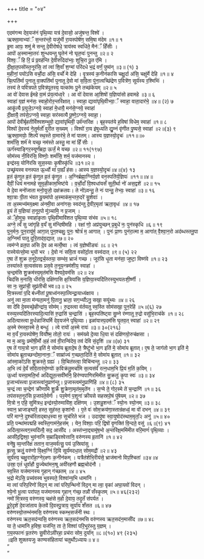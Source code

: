 +++
title = "०४"

+++

एदम॑गन्म देव॒यज॑नं पृथि॒व्या यत्र॑ दे॒वासो॒ अजु॑षन्त॒ विश्वे॑ ।  
ऋक्सा॒माभ्या॑ँ स॒न्तर॑न्तो॒ यजु॑र्भी रा॒यस्पोषे॑ण॒ समि॒षा म॑देम ॥१॥ १  
इ॒मा आपः॒ शमु॑ मे सन्तु दे॒वीरोष॑धे॒ त्राय॑स्व स्वधि॑ते॒ मैन॑ँ हिँसीः ।  
आपो॑ अ॒स्मान्मा॒तरः॑ शुन्धयन्तु घृ॒तेन॑ नो घृत॒प्वः॑ पुनन्तु ॥२॥ २  
विश्व॒ँ हि रि॒ प्रं प्र॒वह॑न्ति दे॒वीरुदिदा॑भ्यः॒ शुचि॒रा पू॒त ए॑मि ।  
दी॒क्षा॒त॒पसो॑स्त॒नूर॑सि॒ तां त्वा॑ शि॒वाँ श॒ग्मां परि॑दधे भ॒द्रं वर्णं॒ पुष्य॑न् ॥३॥ (१) ३  
म॒हीनां॒ पयो॑ऽसि वर्चो॒दा अ॑सि॒ वर्चो॑ मे देहि । वृ॒त्रस्य॑ क॒नीन॑कासि चक्षु॒र्दा अ॑सि॒ चक्षु॑र्मे देहि ॥१॥ ४  
चि॒त्पति॑र्मा पुनातु वा॒क्पति॑र्मा पुनातु दे॒वो मा॑ स॒वि॒ता पु॑ना॒त्वच्छि॑द्रेण प॒वित्रे॑ण॒ सूर्य॑स्य र॒श्मिभिः॑ ।  
तस्य॑ ते पवित्रपते प॒वित्र॑पूतस्य॒ यत्का॑मः पु॒ने तच्छ॑केयम् ॥२॥ ५  
आ वो॑ देवास ईमहे वा॒मं प्र॑य॒त्य॑ध्व॒रे । आ वो॑ देवास आ॒शिषो॑ य॒ज्ञिया॑सो हवामहे ॥३॥ ६  
स्वाहा॑ य॒ज्ञं मन॑सः॒ स्वाहो॒रोर॒न्तरि॑क्षात् । स्वाहा॒ द्यावा॑पृथि॒वीभ्या॒ँ स्वाहा॒ वाता॒दार॑भे॒ ॥४॥ (२) ७  
आकू॑त्यै प्र॒युजे॒ऽग्नये॒ स्वाहा॑ मे॒धायै॒ मन॑से॒ग्नये॒ स्वाहा॑  
दी॒क्षायै॒ तप॑से॒ऽग्नये॒ स्वाहा॒ सर॑स्वत्यै पू॒ष्णे॒ऽग्नये॒ स्वाहा॒।  
आपो॑ देवीर्बृहतीर्विश्वशम्भुवो॒ द्यावा॑पृथिवी॒ उर्व॑न्तरिक्ष । बृह॒स्पत॑ये ह॒विषा॑ विधेम॒ स्वाहा॑ ॥१॥ ८  
विश्वो॑ दे॒वस्य॑ ने॒तुर्मर्तो॑ वुरीत स॒ख्यम् । विश्वो॑ रा॒य इ॑षुध्यति द्यु॒म्नं वृ॑णीत पु॒ष्यसे॒ स्वाहा॑ ॥२॥(३) ९  
ऋ॒क्सा॒मयोः॒ शिल्पे॑ स्थ॒स्ते वा॒मार॑भे॒ ते मा॑ पातम्। आस्य य॒ज्ञस्यो॒दृचः॑ ॥११॥॥०  
शर्मा॑सि॒ शर्म॑ मे यच्छ॒ नम॑स्ते अस्तु॒ मा मा॑ हिँ सीः ।  
ऊर्ग॑स्याङ्गिर॒स्यूर्णं॑म्रदा॒ ऊर्जं॒ मे यच्छ ॥२॥ ११(१९७)  
सोम॑स्य नी॒विर॑सि॒ विष्णोः॒ शर्मा॑सि॒ शर्म॒ यज॑मानस्य ।  
इन्द्र॑स्य॒ योनि॑रसि सुस॒स्याः कृ॒षीस्कृ॑धि ॥३१॥२॥  
उच्छ्र॑यस्व वनस्पत ऊ॒र्ध्वो मा॑ पा॒ह्यँ ह॑सः। आस्य य॒ज्ञस्यो॒दृचः॑॥४॥(४) १३  
व्र॒तं कृ॑णुत व्र॒तं कृ॑णुत व्र॒तं कृ॑णुत । अ॒ग्निर्ब्रह्मा॒ग्निर्य॒ज्ञो वन॒स्पति॑र्य॒ज्ञियः॑ ॥११॥॥४॥  
दैवीं॒ धियं॑ मनामहे सुमृळी॒काम॒भिष्ट॑ये । व॒र्चो॒दाँ वि॒श्वधा॑यसँ सुती॒र्था नो॑ अस॒द्वशे॑ ॥२॥ १५  
ये दे॒वा मनो॑जाता मनो॒युजो॒ दक्ष॑क्रतवः। ते नो॑ऽवन्तु॒ ते नः॑ पान्तु॒ तेभ्यः॒ स्वाहा॑ ॥३॥ १६  
श्वा॒त्राः पी॒ता भ॑वत यू॒यमा॑पो अ॒स्माक॑म॒न्तरु॒दरे॑ सु॒शेवाः॑ ।  
ता अ॒स्मभ्य॑मय॒क्ष्मा अ॑नमी॒वा अना॑गसः॒ स्वद॑न्तु दे॒वीर॒मृता॑ ऋता॒वृधः॑ ॥४॥ १७  
इ॒यं ते॑ य॒ज्ञिया॑ त॒नूर॒पो मु॑ञ्चामि॒ न प्र॒जाम् ।  
अ॑ँहो॒मुचः॒ स्वाहा॑कृताः पृथि॒वीमावि॑शत पृथि॒व्या संभ॑व ॥५॥ १८  
अग्ने॒ त्वँ सु जा॑गृहि व॒यँ सु म॑न्दिषीमहि । रक्षा॑ णो॒ अप्र॑युच्छन् प्र॒बुधे॑ नः॒ पुन॑स्कृधि ॥६॥ १९  
पुन॒र्मनः॒ पुन॒रायु॑र्म॒ आगा॒त् पुन॒श्चक्षुः॒ पुनः॒ श्रोत्रं॑ म॒ आगात् । पुनः॑ प्रा॒णः पुन॑रा॒त्मा म॒ आगा॑त् वै॒श्वा॒न॒रो अद॑ब्धस्तनू॒पा अ॒ग्निर्मा॑ पातु दुरि॒ताद॑व॒द्यात् ॥७॥ २०  
त्वम॑ग्ने व्रत॒पा अ॑सि दे॒व आ मर्त्ये॒ष्वा । त्वं य॒ज्ञेष्वीड्यः॑ ॥८॥ २१  
रास्वेय॑त्सो॒मा भूयो॑ भर । दे॒वो नः॑ सवि॒ता वसो॑र्दा॒ता वस्व॑दात् ॥९॥ (५) २२  
ए॒षा ते॑ शुक्र त॒नूरे॒तद्वर्च॒स्तया॒ सम्भ॑व॒ भ्राजं॑ गच्छ । जूर॑सि धृ॒ता मन॑सा॒ जुष्टा॒ विष्ण॑वे ॥१॥ २३  
तस्या॑स्ते स॒त्यस॑वसः प्रस॒वे त॒नूय॒न्त्रम॑शीय॒ स्वाहा॑ ।  
च॒न्द्रम॑सि शु॒क्रम॑स्य॒मृत॑मसि वैश्वदे॒वम॑सि ॥२॥ २४  
चिद॑सि म॒नासि॒ धीर॑सि॒ दक्षि॑णासि क्ष॒त्रिया॑सि य॒ज्ञिया॒स्यदि॑तिरस्युभयतःशी॒र्ष्णी ।  
सा नः॒ सुप्रा॑ची॒ सुप्र॑तीची भव॥३॥ २५  
मि॒त्रस्त्वा॑ प॒दि ब॑ध्नीतां पू॒षाध्व॑नस्पा॒त्विन्द्रा॒याध्य॑क्षाय ।  
अनु॑ त्वा मा॒ता म॑न्यता॒मनु॑ पि॒तानु॒ भ्राता॒ सग॒र्भ्योऽनु॒ सखा॒ सयू॑थ्यः ॥४॥ २६  
सा दे॑वि दे॒वमच्छे॒हीन्द्रा॑य॒ सोम॑म्। रु॒द्रस्त्वा व॑र्तयतु स्व॒स्ति सोम॑सखा॒ पुन॒रेहि॑ ॥५॥(६) २७  
वस्व्य॒स्यदि॑तिरस्यादि॒त्यासि॑ रु॒द्रासि॑ च॒न्द्रासि॑ । बृह॒स्पति॑ष्ट्वा सु॒म्ने र॑म्णातु रु॒द्रो वसु॑भि॒राच॑के ॥१॥ २८  
अदि॑त्यास्त्वा मू॒र्धन्नाजि॑घर्मि देव॒यज॑ने पृथि॒व्याः। इळा॑यास्प॒दम॑सि घृ॒तव॒त् स्वाहा॑ ॥२॥ २९  
अ॒स्मे र॑मस्वा॒स्मे ते॒ बन्धुः॑ । त्वे रायो॑ अ॒स्मे रायः॑ ॥३॥ ३०(२१६)  
मा व॒यँ रा॒यस्पोषे॑ण॒ वियौ॑ष्म॒ तोतो॒ रायः॑ । सम॑ख्ये दे॒व्या धि॒या सं दक्षि॑णयो॒रुच॑क्षसा ।  
मा म॒ आयुः॒ प्रमो॑षी॒र्मो अ॒हं तव॑ वी॒रान्वि॑देय॒ तव॑ देवि सं॒दृशि॑ ॥४॥(७) ३१  
ए॒ष ते॑ गाय॒त्रो भा॒ग इति॑ मे॒ सोमा॑य ब्रूतादे॒ष ते॒ त्रैष्टु॑भो भा॒ग इति॑ मे॒ सोमा॑य ब्रूतात्। ए॒ष ते॒ जाग॑तो भा॒ग इति॑ मे॒ सोमा॑य ब्रूताच्छन्दोमा॒नाना॒ँ साम्रा॑ज्यं ग॒च्छता॒दिति॑ मे॒ सोमा॑य ब्रूतात् ॥१॥ ३२  
आ॑स्मा॒को॑ऽसि शु॒क्रस्ते॒ ग्रह्यः॑ । वि॒चित॑स्त्वा॒ विचि॑न्वन्तु ॥२॥ ३३  
अ॒भि त्यं दे॒वँ स॑वि॒तार॑मो॒ण्योः॑ क॒विक्र॑तु॒मर्चा॑मि स॒त्यस॑वँ रत्न॒धाम॒भि प्रि॒यं म॒तिं क॒विम् ।  
ऊ॒र्ध्वा यस्या॒मति॒र्भा अदि॑द्युत॒त्सवी॑मनि॒ हिर॑ण्यपाणिरमिमीत सु॒क्रतुः॑ कृ॒पा स्वः॑ ॥३॥ ३४  
प्र॒जाभ्य॑स्त्वा प्र॒जास्त्वा॑नु॒प्राण॑न्तु। प्र॒जास्त्वम॑नु॒प्राणि॑हि ॥४॥ (८) ३५  
च॒न्द्रं त्वा च॒न्द्रेण॑ क्रीणामि शु॒क्रंँ शु॒क्रेणा॒मृत॑म॒मृते॑न । स॒ग्मे ते॒ गोर॒स्मे ते॑ च॒न्द्राणि॑ ॥१॥ ३६  
तप॑सस्त॒नूर॑सि प्र॒जाप॑ते॒र्वर्णः॑ । पर॒मेण॑ प॒शुना॑ क्रीयसे सहस्रपो॒षं पु॑षेयम् ॥२॥ ३७  
मि॒त्रो न॒ एहि॒ सुमि॑त्रध॒ इन्द्र॑स्यो॒रुमावि॑श॒ दक्षि॑णम् । उ॒शन्नु॒शन्त॑ँ स्यो॒नः स्यो॒नम् ॥३॥ ३८  
स्वान॒ भ्राजाङ्घा॑रे॒ हस्त॒ सुह॑स्त॒ कृशा॑नो । ए॒ते वः॑ सोम॒क्रय॑णा॒स्तान्र॑क्षध्वं॒ मा वो॑ दभन् ॥४॥ ३९  
परि॑ माग्ने॒ दुश्च॑रिताद्बाध॒स्वा मा॒ सुच॑रिते भज । उदायु॑षा स्वा॒युषोद॑स्थाम॒मृताँ॒२ अनु॑ ॥५॥ ४०  
प्रति॒ पन्था॑मपद्महि स्वस्ति॒गाम॑ने॒हस॑म् । येन॒ विश्वाः॒ परि॒ द्विषो॑ वृ॒णक्ति॑ वि॒न्दते॒ वसु॑ ॥६॥(९) ४१  
अदि॑त्या॒स्त्वग॒स्यदि॑त्यै॒ सद॒ आसी॑द । अस्त॑भ्ना॒द्द्यामृ॑ष॒भो अ॒न्तरि॑क्ष॒ममि॑मीत वरि॒माणं॑ पृथि॒व्याः ।  
आसी॑द॒द्विश्वा॒ भुव॑नानि स॒म्राड्विश्वेत्तानि॒ वरु॑णस्य व्र॒तानि॑ ॥१॥ ४२  
वने॑षु॒ व्य॒न्तरि॑क्षं ततान॒ वाज॒मर्व॑त्सु॒ पय॑ उ॒स्रिया॑सु ।  
हृ॒त्सु क्रतुं॒ वरु॑णो वि॒क्ष्व॒ग्निं दि॒वि सूर्य॑मदधा॒त् सोम॒मद्रौ॑ ॥२॥ ४३  
सूर्य॑स्य॒ चक्षु॒रारो॑हा॒ग्नेर॒क्ष्णः क॒नीन॑कम् । यत्रैत॑शेभि॒रीय॑से॒ भ्राज॑मानो विप॒श्चिता॑ ॥३४॥४  
उस्रा॒ एतं॑ धूर्वाहौ यु॒ज्येथा॑मन॒श्रू अवी॑रहणौ ब्रह्म॒चोद॑नौ ।  
स्व॒स्ति यज॑मानस्य गृ॒हान् ग॑च्छतम् ॥४॥ ४५  
भ॒द्रो मे॑ऽसि॒ प्रच्य॑वस्व भुवस्पते॒ विश्वा॑न्य॒भि धामा॑नि ।  
मा त्वा॑ परिप॒रिणो॑ विद॒न् मा त्वा॑ परिप॒न्थिनो॑ विद॒न् मा त्वा॒ वृका॑ अघा॒यवो॑ विदन् ।  
श्ये॒नो भू॒त्वा परा॑पत॒ यज॑मानस्य गृ॒हान् ग॑च्छ॒ तन्नौ॑ सँस्कृ॒तम् ॥५॥ ४६(२३२)  
नमो॑ मि॒त्रस्य॒ वरु॑णस्य॒ चक्ष॑से म॒हो दे॒वाय॒ तदृ॒तँ स॑पर्यत ।  
दू॒रे॒दृशे॑ दे॒वजा॑ताय के॒तवे॑ दि॒वस्पु॒त्राय॒ सूर्या॑य शँसत ॥६॥ ४७  
वरु॑णस्यो॒त्तम्भ॑नमसि॒ वरु॑णस्य स्कम्भ॒सर्ज॑नी स्थः ।  
वरु॑णस्य ऋत॒सद॑न्यसि॒ वरु॑णस्य ऋत॒सद॑नमसि वरु॑णस्य ऋत॒सद॑न॒मासी॑द ॥७॥ ४८  
या ते॒ धामा॑नि ह॒विषा॒ यज॑न्ति॒ ता ते॒ विश्वा॑ परि॒भूर॑स्तु य॒ज्ञम् ।  
ग॒य॒स्फानः॑ प्र॒तर॑णः सु॒वीरोऽवी॑रहा॒ प्रच॑रा सोम॒ दुर्या॑न् ॥८॥(१०) ४९ (२३५)  
॥इति शुक्लयजुः काण्वसंहितायां चतुर्थोऽध्यायः॥ ४॥  
”  
“